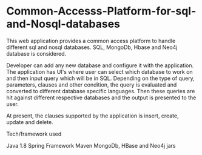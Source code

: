 # Common-Accesss-Platform-for-sql-and-Nosql-databases
This web application provides a common access platform to handle different sql and nosql databases. SQL, MongoDb, Hbase and Neo4j database is considered.

Developer can add any new database and configure it with the application. The application has UI's where user can select which database to work on and then input query which will be in SQL. Depending on the type of query, parameters, clauses and other condition, the query is evaluated and converted to different database specific languages. Then these queries are hit against different respective databases and the output is presented to the user.

At present, the clauses supported by the application is insert, create, update and delete.


Tech/framework used

Java 1.8
Spring Framework
Maven
MongoDb, HBase and Neo4j jars



